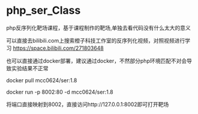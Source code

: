 # php_ser_Class
php反序列化靶场课程，基于课程制作的靶场,单独去看代码没有什么太大的意义

可以直接去bilibili.com上搜索橙子科技工作室的反序列化视频，对照视频进行学习
https://space.bilibili.com/271803648

也可以直接通过docker部署，建议通过docker，不然部分php环境匹配不对会导致实验结果不正常

docker pull mcc0624/ser:1.8

docker run -p 8002:80 -d  mcc0624/ser:1.8

将端口直接映射到8002，直接访问http://127.0.0.1:8002即可打开靶场
